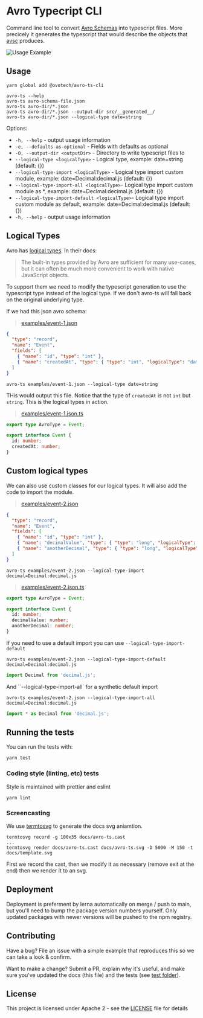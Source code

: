 # Avro Typecript CLI

Command line tool to convert [Avro Schemas](https://avro.apache.org/docs/current/spec.html) into typescript files. More precicely it generates the typescript that would describe the objects that [avsc](https://github.com/mtth/avsc) produces.

![Usage Example](./docs/avro-ts.svg)

## Usage

```shell
yarn global add @ovotech/avro-ts-cli

avro-ts --help
avro-ts avro-schema-file.json
avro-ts avro-dir/*.json
avro-ts avro-dir/*.json --output-dir src/__generated__/
avro-ts avro-dir/*.json --logical-type date=string
```

Options:

- `-h, --help` - output usage information
- `-e, --defaults-as-optional` - Fields with defaults as optional
- `-O, --output-dir <outputDir>` - Directory to write typescript files to
- `--logical-type <logicalType>` - Logical type, example: date=string (default: {})
- `--logical-type-import <logicalType>` - Logical type import custom module, example: date=Decimal:decimal.js (default: {})
- `--logical-type-import-all <logicalType>`- Logical type import custom module as \*, example: date=Decimal:decimal.js (default: {})
- `--logical-type-import-default <logicalType>`- Logical type import custom module as default, example: date=Decimal:decimal.js (default: {})
- `-h, --help` - output usage information

## Logical Types

Avro has [logical types](https://github.com/mtth/avsc/wiki/Advanced-usage#logical-types). In their docs:

> The built-in types provided by Avro are sufficient for many use-cases, but it can often be much more convenient to work with native JavaScript objects.

To support them we need to modify the typescript generation to use the typescript type instead of the logical type. If we don't avro-ts will fall back on the original underlying type.

If we had this json avro schema:

> [examples/event-1.json](examples/event-1.json)

```json
{
  "type": "record",
  "name": "Event",
  "fields": [
    { "name": "id", "type": "int" },
    { "name": "createdAt", "type": { "type": "int", "logicalType": "date" } }
  ]
}
```

```shell
avro-ts examples/event-1.json --logical-type date=string
```

THis would output this file. Notice that the type of `createdAt` is not `int` but `string`. This is the logical types in action.

> [examples/event-1.json.ts](examples/event-1.json.ts)

```typescript
export type AvroType = Event;

export interface Event {
  id: number;
  createdAt: number;
}
```

## Custom logical types

We can also use custom classes for our logical types. It will also add the code to import the module.

> [examples/event-2.json](examples/event-2.json)

```json
{
  "type": "record",
  "name": "Event",
  "fields": [
    { "name": "id", "type": "int" },
    { "name": "decimalValue", "type": { "type": "long", "logicalType": "decimal" } },
    { "name": "anotherDecimal", "type": { "type": "long", "logicalType": "decimal" } }
  ]
}
```

```shell
avro-ts examples/event-2.json --logical-type-import decimal=Decimal:decimal.js
```

> [examples/event-2.json.ts](examples/event-2.json.ts)

```typescript
export type AvroType = Event;

export interface Event {
  id: number;
  decimalValue: number;
  anotherDecimal: number;
}
```

If you need to use a default import you can use `--logical-type-import-default`

```shell
avro-ts examples/event-2.json --logical-type-import-default decimal=Decimal:decimal.js
```

```typescript
import Decimal from 'decimal.js';
```

And ``--logical-type-import-all` for a synthetic default import

```shell
avro-ts examples/event-2.json --logical-type-import-all decimal=Decimal:decimal.js
```

```typescript
import * as Decimal from 'decimal.js';
```

## Running the tests

You can run the tests with:

```bash
yarn test
```

### Coding style (linting, etc) tests

Style is maintained with prettier and eslint

```
yarn lint
```

### Screencasting

We use [termtosvg](https://github.com/nbedos/termtosvg) to generate the docs svg aniamtion.

```shell
termtosvg record -g 100x35 docs/avro-ts.cast
...
termtosvg render docs/avro-ts.cast docs/avro-ts.svg -D 5000 -M 150 -t docs/template.svg
```

First we record the cast, then we modify it as necessary (remove exit at the end) then we render it to an svg.

## Deployment

Deployment is preferment by lerna automatically on merge / push to main, but you'll need to bump the package version numbers yourself. Only updated packages with newer versions will be pushed to the npm registry.

## Contributing

Have a bug? File an issue with a simple example that reproduces this so we can take a look & confirm.

Want to make a change? Submit a PR, explain why it's useful, and make sure you've updated the docs (this file) and the tests (see [test folder](test)).

## License

This project is licensed under Apache 2 - see the [LICENSE](LICENSE) file for details
